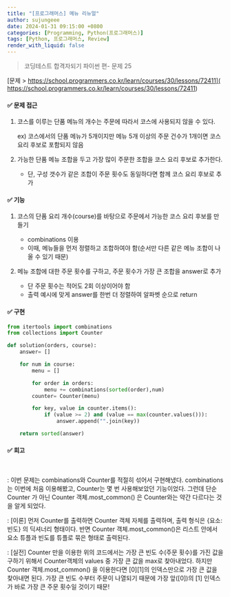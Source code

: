 ```yaml
---
title: "[프로그래머스] 메뉴 리뉴얼"
author: sujungeee
date: 2024-01-31 09:15:00 +0800
categories: [Programming, Python(프로그래머스)]
tags: [Python, 프로그래머스, Review]
render_with_liquid: false
---
```




> 코딩테스트 합격자되기 파이썬 편- 문제 25

[문제 >   https://school.programmers.co.kr/learn/courses/30/lessons/72411]( https://school.programmers.co.kr/learn/courses/30/lessons/72411)





#### ✅ 문제 접근

1. 코스를 이루는 단품 메뉴의 개수는 주문에 따라서 코스에 사용되지 않을 수 있다.

   ex) 코스에서의 단품 메뉴가 5개이지만 메뉴 5개 이상의 주문 건수가 1개이면 코스 요리 후보로 포함되지 않음



2. 가능한 단품 메뉴 조합을 두고 가장 많이 주문한 조합을 코스 요리 후보로 추가한다.
   - 단, 구성 갯수가 같은 조합이 주문 횟수도 동일하다면 함께 코스 요리 후보로 추가



#### ✅ 기능

1. 코스의 단품 요리 개수(course)를 바탕으로 주문에서 가능한 코스 요리 후보를 만들기
   - combinations 이용
   - 이때, 메뉴들을 먼저 정렬하고 조합하여야 함(순서만 다른 같은 메뉴 조합이 나올 수 있기 때문)



2. 메뉴 조합에 대한 주문 횟수를 구하고, 주문 횟수가 가장 큰 조합을 answer로 추가
   - 단 주문 횟수는 적어도 2회 이상이어야 함
   - 출력 예시에 맞게 answer를 한번 더 정렬하여 알파벳 순으로 return



#### ✅ 구현

```python
from itertools import combinations
from collections import Counter

def solution(orders, course):
    answer= []

    for num in course:
        menu = []

        for order in orders:
            menu += combinations(sorted(order),num)
        counter= Counter(menu)

        for key, value in counter.items():
            if (value >= 2) and (value == max(counter.values())):
                answer.append("".join(key))

    return sorted(answer)
```



#### ✅ 회고

​	

: 이번 문제는 combinations와 Counter를 적절히 섞어서 구현해냈다. combinations는 이번에 처음 이용해봤고, Counter는 몇 번 사용해보았던 기능이었다. 그런데 단순 Counter 가 아닌 Counter 객체.most_common() 은 Counter와는 약간 다르다는 것을 알게 되었다.

: [이론] 먼저 Counter를 출력하면 Counter 객체 자체를 출력하며, 출력 형식은 {요소: 빈도} 의 딕셔너리 형태이다. 반면 Counter 객체.most_common()은 리스트 안에서 요소 튜플과 빈도를 튜플로 묶은 형태로 출력된다.

: [실전] Counter 만을 이용한 위의 코드에서는 가장 큰 빈도 수(주문 횟수)를 가진 값을 구하기 위해서 Counter객체의 values 중 가장 큰 값을 max로 찾아내었다. 하지만 Counter 객체.most_common() 을 이용한다면 [0][1]의 인덱스만으로 가장 큰 값을 찾아내면 된다. 가장 큰 빈도 수부터 주문이 나열되기 때문에 가장 앞([0])의 [1] 인덱스가 바로 가장 큰 주문 횟수일 것이기 때문!
